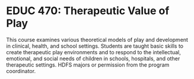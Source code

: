 # EDUC 470: Therapeutic Value of Play

This course examines various theoretical models of play and development in clinical, health, and school settings. Students are taught basic skills to create therapeutic play environments and to respond to the intellectual, emotional, and social needs of children in schools, hospitals, and other therapeutic settings. HDFS majors or permission from the program coordinator.